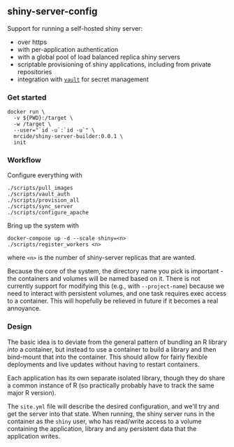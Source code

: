 ## shiny-server-config

Support for running a self-hosted shiny server:

* over https
* with per-application authentication
* with a global pool of load balanced replica shiny servers
* scriptable provisioning of shiny applications, including from private repositories
* integration with [`vault`](https://vaultproject.io) for secret management


### Get started

```
docker run \
  -v ${PWD}:/target \
  -w /target \
  --user="`id -u`:`id -u`" \
  mrcide/shiny-server-builder:0.0.1 \
  init
```

### Workflow

Configure everything with

```
./scripts/pull_images
./scripts/vault_auth
./scripts/provision_all
./scripts/sync_server
./scripts/configure_apache
```

Bring up the system with

```
docker-compose up -d --scale shiny=<n>
./scripts/register_workers <n>
```

where `<n>` is the number of shiny-server replicas that are wanted.

Because the core of the system, the directory name you pick is important - the containers and volumes will be named based on it.  There is not currently support for modifying this (e.g., with `--project-name`) because we need to interact with persistent volumes, and one task requires exec access to a container.  This will hopefully be relieved in future if it becomes a real annoyance.

### Design

The basic idea is to deviate from the general pattern of bundling an R library *into* a container, but instead to use a container to build a library and then bind-mount that into the container.  This should allow for fairly flexible deployments and live updates without having to restart containers.

Each application has its own separate isolated library, though they do share a common instance of R (so practically probably have to track the same major R version).

The `site.yml` file will describe the desired configuration, and we'll try and get the server into that state.  When running, the shiny server runs in the container as the `shiny` user, who has read/write access to a volume containing the application, library and any persistent data that the application writes.
